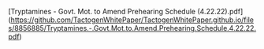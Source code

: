 [Tryptamines - Govt. Mot. to Amend Prehearing Schedule (4.22.22).pdf]
(https://github.com/TactogenWhitePaper/TactogenWhitePaper.github.io/files/8856885/Tryptamines.-.Govt.Mot.to.Amend.Prehearing.Schedule.4.22.22.pdf)
